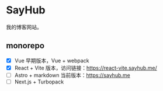 # SayHub

我的博客网站。

## monorepo

- [x] Vue 早期版本，Vue + webpack
- [x] React + Vite 版本，访问链接：https://react-vite.sayhub.me/
- [ ] Astro + markdown 当前版本：https://sayhub.me
- [ ] Next.js + Turbopack
